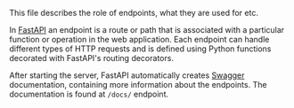 This file describes the role of endpoints, what they are used for etc.

In [FastAPI](https://fastapi.tiangolo.com/) an endpoint is a route or path that is associated with a particular function or operation in the web application. Each endpoint can handle different types of HTTP requests and is defined using Python functions decorated with FastAPI's routing decorators.

After starting the server, FastAPI automatically creates [Swagger](https://swagger.io/tools/swagger-ui/) documentation, containing more information about the endpoints. The documentation is found at `/docs/` endpoint.
